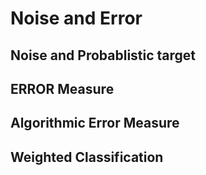 # Noise and Error

## Noise and Probablistic target

## ERROR Measure

## Algorithmic Error Measure

## Weighted Classification
